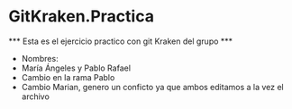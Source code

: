 # GitKraken.Practica
*** Esta es el ejercicio practico con git Kraken del grupo ***
- Nombres:
- María Ángeles y Pablo Rafael
- Cambio en la rama Pablo 
- Cambio Marian, genero un conficto ya que ambos editamos a la vez el archivo 